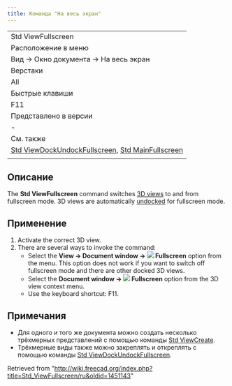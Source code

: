 ```yaml
---
title: Команда "На весь экран"
---
```

|  |
| --- |
| Std ViewFullscreen |
| Расположение в меню |
| Вид → Окно документа → На весь экран |
| Верстаки |
| All |
| Быстрые клавиши |
| F11 |
| Представлено в версии |
| - |
| См. также |
| [Std ViewDockUndockFullscreen](/Std_ViewDockUndockFullscreen/ru "Std ViewDockUndockFullscreen/ru"), [Std MainFullscreen](/Std_MainFullscreen/ru "Std MainFullscreen/ru") |
|  |

## Описание

The **Std ViewFullscreen** command switches [3D views](/3D_view "3D view") to and from fullscreen mode. 3D views are automatically [undocked](/Std_ViewDockUndockFullscreen "Std ViewDockUndockFullscreen") for fullscreen mode.

## Применение

1. Activate the correct 3D view.
2. There are several ways to invoke the command:
   * Select the **View → Document window → ![](/images/Std_ViewFullscreen.svg) Fullscreen** option from the menu. This option does not work if you want to switch off fullscreen mode and there are other docked 3D views.
   * Select the **Document window → ![](/images/Std_ViewFullscreen.svg) Fullscreen** option from the 3D view context menu.
   * Use the keyboard shortcut: F11.

## Примечания

* Для одного и того же документа можно создать несколько трёхмерных представлений с помощью команды [Std ViewCreate](/Std_ViewCreate/ru "Std ViewCreate/ru").
* Трёхмерные виды также можно закреплять и откреплять с помощью команды [Std ViewDockUndockFullscreen](/Std_ViewDockUndockFullscreen/ru "Std ViewDockUndockFullscreen/ru").

Retrieved from "<http://wiki.freecad.org/index.php?title=Std_ViewFullscreen/ru&oldid=1451143>"